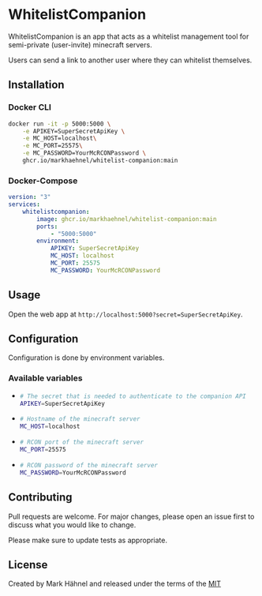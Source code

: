 # WhitelistCompanion

WhitelistCompanion is an app that acts as a whitelist management tool for semi-private (user-invite) minecraft servers.

Users can send a link to another user where they can whitelist themselves.

## Installation

### Docker CLI

```bash
docker run -it -p 5000:5000 \
    -e APIKEY=SuperSecretApiKey \
    -e MC_HOST=localhost\
    -e MC_PORT=25575\
    -e MC_PASSWORD=YourMcRCONPassword \
    ghcr.io/markhaehnel/whitelist-companion:main
```

### Docker-Compose

```yml
version: "3"
services:
    whitelistcompanion:
        image: ghcr.io/markhaehnel/whitelist-companion:main
        ports:
            - "5000:5000"
        environment:
            APIKEY: SuperSecretApiKey
            MC_HOST: localhost
            MC_PORT: 25575
            MC_PASSWORD: YourMcRCONPassword
```

## Usage

Open the web app at `http://localhost:5000?secret=SuperSecretApiKey`.

## Configuration

Configuration is done by environment variables.

### Available variables

-   ```bash
    # The secret that is needed to authenticate to the companion API
    APIKEY=SuperSecretApiKey
    ```
-   ```bash
    # Hostname of the minecraft server
    MC_HOST=localhost
    ```
-   ```bash
    # RCON port of the minecraft server
    MC_PORT=25575
    ```
-   ```bash
    # RCON password of the minecraft server
    MC_PASSWORD=YourMcRCONPassword
    ```

## Contributing

Pull requests are welcome. For major changes, please open an issue first to discuss what you would like to change.

Please make sure to update tests as appropriate.

## License

Created by Mark Hähnel and released under the terms of the [MIT](https://choosealicense.com/licenses/mit/)
